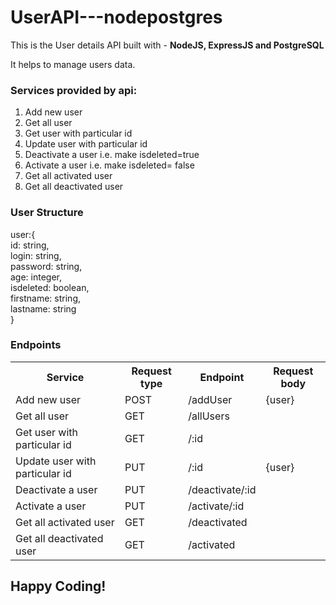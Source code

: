 # UserAPI---nodepostgres

This is the User details API built with -  <b> NodeJS, ExpressJS and PostgreSQL </b>

It helps to manage users data.

<h3>Services provided by api:</h3>
<ol>
  <li>Add new user</li>
  <li>Get all user</li>
  <li>Get user with particular id </li>
  <li>Update user with particular id</li>
  <li>Deactivate a user i.e. make isdeleted=true </li>
  <li>Activate a user i.e. make isdeleted= false</li>
  <li>Get all activated user</li>
  <li>Get all deactivated user</li>
</ol>

<h3>User Structure</h3>
user:{</br>
  id: string,</br>
  login: string,</br>
  password: string,</br>
  age: integer,</br>
  isdeleted: boolean,</br>
  firstname: string,</br>
  lastname: string</br>
}

<h3>Endpoints</h3>
<table>
  <tr>
    <th> Service </th>
    <th> Request type </th>
    <th> Endpoint </th>
    <th> Request body </th>
  </tr>
  <tr>
    <td>Add new user</td>
    <td>POST</td>
    <td>/addUser</td>
    <td>{user}</td>
  </tr>
  <tr>
    <td>Get all user</td>
    <td>GET</td>
    <td>/allUsers</td>
    <td></td>
  </tr>
  <tr>
    <td>Get user with particular id</td>
    <td>GET</td>
    <td>/:id</td>
    <td></td>
  </tr>
  <tr>
    <td>Update user with particular id</td>
    <td>PUT</td>
    <td>/:id</td>
    <td>{user}</td>
  </tr>
  <tr>
    <td>Deactivate a user</td>
    <td>PUT</td>
    <td>/deactivate/:id</td>
    <td></td>
  </tr>
  <tr>
    <td>Activate a user</td>
    <td>PUT</td>
    <td>/activate/:id</td>
    <td></td>
  </tr>
  <tr>
    <td>Get all activated user</td>
    <td>GET</td>
    <td>/deactivated</td>
    <td></td>
  </tr>
  <tr>
    <td>Get all deactivated user</td>
    <td>GET</td>
    <td>/activated</td>
    <td></td>
  </tr>
</table>


<h2>Happy Coding!</h2>

